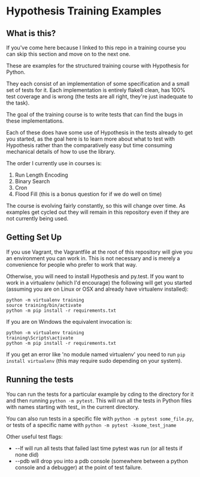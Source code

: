 # Hypothesis Training Examples

## What is this?

If you've come here because I linked to this repo in a training course
you can skip this section and move on to the next one.

These are examples for the structured training course with Hypothesis
for Python.

They each consist of an implementation of some specification and a small
set of tests for it. Each implementation is entirely flake8 clean, has
100% test coverage and is wrong (the tests are all right, they're just
inadequate to the task).

The goal of the training course is to write tests that can find the
bugs in these implementations.

Each of these does have some use of Hypothesis in the tests already to
get you started, as the goal here is to learn more about what to test
with Hypothesis rather than the comparatively easy but time consuming
mechanical details of how to use the library.

The order I currently use in courses is:

1. Run Length Encoding
2. Binary Search
3. Cron
4. Flood Fill (this is a bonus question for if we do well on time)

The course is evolving fairly constantly, so this will change over time.
As examples get cycled out they will remain in this repository even if
they are not currently being used.

## Getting Set Up

If you use Vagrant, the Vagrantfile at the root of this repository will
give you an environment you can work in. This is not necessary and is
merely a convenience for people who prefer to work that way.

Otherwise, you will need to install Hypothesis and py.test. If you want
to work in a virtualenv (which I'd encourage) the following will get you
started (assuming you are on Linux or OSX and already have virtualenv
installed):

```
python -m virtualenv training
source training/bin/activate
python -m pip install -r requirements.txt
```

If you are on Windows the equivalent invocation is:

```
python -m virtualenv training
training\Scripts\activate
python -m pip install -r requirements.txt
```

If you get an error like 'no module named virtualenv' you need to run
`pip install virtualenv` (this may require sudo depending on your
system).

## Running the tests

You can run the tests for a particular example by cding to the directory
for it and then running `python -m pytest`. This will run all the tests
in Python files with names starting with test_ in the current directory.

You can also run tests in a specific file with
`python -m pytest some_file.py`, or tests of a specific name with
`python -m pytest -ksome_test_jname`

Other useful test flags:

* --lf will run all tests that failed last time pytest was run (or all
  tests if none did)
* --pdb will drop you into a pdb console (somewhere between a python
  console and a debugger) at the point of test failure.

